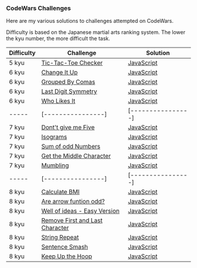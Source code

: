 ### CodeWars Challenges
Here are my various solutions to challenges attempted on CodeWars.

Difficulty is based on the Japanese martial arts ranking system. The lower the kyu number, the more difficult the task.

| Difficulty | Challenge                                | Solution                                 |
| ---------- | ---------------------------------------- | ---------------------------------------- |
| 5 kyu      | [Tic-Tac-Toe Checker ](https://www.codewars.com/kata/tic-tac-toe-checker/javascript) | [JavaScript](https://github.com/acgrdumlu/codewars-solutions/blob/master/5%20kyu/tic_tac_toe_checker.js) |
| 6 kyu      | [Change It Up ](https://www.codewars.com/kata/58039f8efca342e4f0000023) | [JavaScript](https://github.com/acgrdumlu/codewars-solutions/blob/master/6%20kyu/change_it_up.js) |
| 6 kyu      | [Grouped By Comas ](https://www.codewars.com/kata/5274e122fc75c0943d000148) | [JavaScript](https://github.com/acgrdumlu/codewars-solutions/blob/master/6%20kyu/grouped_by_comas.js) |
| 6 kyu      | [Last Digit Symmetry ](https://www.codewars.com/kata/59a9466f589d2af4c50001d8) | [JavaScript](https://github.com/acgrdumlu/codewars-solutions/blob/master/6%20kyu/last_digit_symmetry.js) |
| 6 kyu      | [Who Likes It ](https://www.codewars.com/kata/5266876b8f4bf2da9b000362) | [JavaScript](https://github.com/acgrdumlu/codewars-solutions/blob/master/6%20kyu/who_likes_it.js) |
| -----      | [----------------] | [----------------] |
| 7 kyu      | [Dont't give me Five ](https://www.codewars.com/kata/dont-give-me-five/javascript) | [JavaScript](https://github.com/acgrdumlu/codewars-solutions/blob/master/7%20kyu/dont_give_me_five.js) |
| 7 kyu      | [Isograms ](https://www.codewars.com/kata/isograms/javascript) | [JavaScript](https://github.com/acgrdumlu/codewars-solutions/blob/master/7%20kyu/isograms.js) |
| 7 kyu      | [Sum of odd Numbers ](https://www.codewars.com/kata/sum-of-odd-numbers/javascript) | [JavaScript](https://github.com/acgrdumlu/codewars-solutions/blob/master/7%20kyu/sum_of_odd_numbers.js) |
| 7 kyu      | [Get the Middle Character ](https://www.codewars.com/kata/get-the-middle-character/javascript) | [JavaScript](https://github.com/acgrdumlu/codewars-solutions/blob/master/7%20kyu/get_the_middle_character.js) |
| 7 kyu      | [Mumbling ](https://www.codewars.com/kata/mumbling) | [JavaScript](https://github.com/acgrdumlu/codewars-solutions/blob/master/7%20kyu/mumbling.js) |
| -----      | [----------------] | [----------------] |
| 8 kyu      | [Calculate BMI ](https://www.codewars.com/kata/calculate-bmi) | [JavaScript](https://github.com/acgrdumlu/codewars-solutions/blob/master/8%20kyu/calculate_bmi.js) |
| 8 kyu      | [Are arrow funtion odd? ](https://www.codewars.com/kata/are-arrow-functions-odd) | [JavaScript](https://github.com/acgrdumlu/codewars-solutions/blob/master/8%20kyu/are_arrow_function_odd.js) |
| 8 kyu      | [Well of ideas - Easy Version ](https://www.codewars.com/kata/57f222ce69e09c3630000212) | [JavaScript](https://github.com/acgrdumlu/codewars-solutions/blob/master/8%20kyu/well_of_ideas.js) |
| 8 kyu      | [Remove First and Last Character ](https://www.codewars.com/kata/remove-first-and-last-character) | [JavaScript](https://github.com/acgrdumlu/codewars-solutions/blob/master/8%20kyu/remove_first_and_last_character.js) |
| 8 kyu      | [String Repeat ](https://www.codewars.com/kata/string-repeat) | [JavaScript](https://github.com/acgrdumlu/codewars-solutions/blob/master/8%20kyu/string_repeat.js) |
| 8 kyu      | [Sentence Smash ](https://www.codewars.com/kata/sentence-smash) | [JavaScript](https://github.com/acgrdumlu/codewars-solutions/blob/master/8%20kyu/sentence_smash.js) |
| 8 kyu      | [Keep Up the Hoop ](https://www.codewars.com/kata/keep-up-the-hoop/javascript) | [JavaScript](https://github.com/acgrdumlu/codewars-solutions/blob/master/8%20kyu/keep_up_the_hoop.js) |




